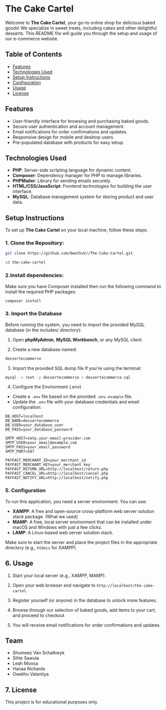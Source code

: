 # The Cake Cartel

Welcome to **The Cake Cartel**, your go-to online shop for delicious baked goods! We specialize in sweet treats, including cakes and other delightful desserts. This README file will guide you through the setup and usage of our e-commerce website.

## Table of Contents

- [Features](#features)
- [Technologies Used](#technologies-used)
- [Setup Instructions](#setup-instructions)
- [Configuration](#configuration)
- [Usage](#usage)
- [License](#license)

## Features

- User-friendly interface for browsing and purchasing baked goods.
- Secure user authentication and account management.
- Email notifications for order confirmations and updates.
- Responsive design for mobile and desktop users.
- Pre-populated database with products for easy setup.

## Technologies Used

- **PHP**: Server-side scripting language for dynamic content.
- **Composer**: Dependency manager for PHP to manage libraries.
- **PHPMailer**: Library for sending emails securely.
- **HTML/CSS/JavaScript**: Frontend technologies for building the user interface.
- **MySQL**: Database management system for storing product and user data.

## Setup Instructions

To set up **The Cake Cartel** on your local machine, follow these steps:

### 1. Clone the Repository:
   ```bash
   git clone https://github.com/OwethuV//The-Cake-Cartel.git
   ```
   ```bash
   cd the-cake-cartel
   ```
### 2.Install dependencies:
Make sure you have Composer installed then run the following command to install the required PHP packages:

```bash
composer install
```

### 3. Import the Database
Before running the system, you need to import the provided MySQL database (in the includes/ directory):

1. Open **phpMyAdmin**, **MySQL Workbench**, or any MySQL client.

2. Create a new database named:
```sql
dessertecommerce
```
3. Import the provided SQL dump file
   If you're using the terminal:
```bash
mysql -u root -p dessertecommerce < dessertecommerce.sql
```

4. Configure the Environment (.env)
- Create a `.env` file based on the provided `.env.example` file.
- Update the `.env` file with your database credentials and email configuration:
```env
DB_HOST=localhost
DB_NAME=dessertecommerce
DB_USER=your_database_user
DB_PASS=your_database_password

SMTP_HOST=smtp.your-email-provider.com
SMTP_USER=your_email@example.com
SMTP_PASS=your_email_password
SMTP_PORT=587

PAYFAST_MERCHANT_ID=your_merchant_id
PAYFAST_MERCHANT_KEY=your_merchant key
PAYFAST_RETURN_URL=http://localhost/return.php
PAYFAST_CANCEL_URL=http://localhost/cancel.php
PAYFAST_NOTIFY_URL=http://localhost/notify.php
```

### 5. Configuration
To run this application, you need a server environment. You can use:
- **XAMPP**: A free and open-source cross-platform web server solution stack package. (What we used)
- **MAMP**: A free, local server environment that can be installed under macOS and Windows with just a few clicks.
- **LAMP**: A Linux-based web server solution stack.

Make sure to start the server and place the project files in the appropriate directory (e.g., `htdocs` for XAMPP).

## 6. Usage
1. Start your local server (e.g., XAMPP, MAMP).

2. Open your web browser and navigate to `http://localhost/the-cake-cartel`.

3. Register yourself (or anyone) in the database to unlock more features.

4. Browse through our selection of baked goods, add items to your cart, and proceed to checkout

5. You will receive email notifications for order confirmations and updates.
   
## Team
- Shumeez Van Schalkwyk
- Sihle Sawula
- Leah Moosa
- Hanaa Richards
- Owethu Valantiya

## 7. License
This project is for educational purposes only.
